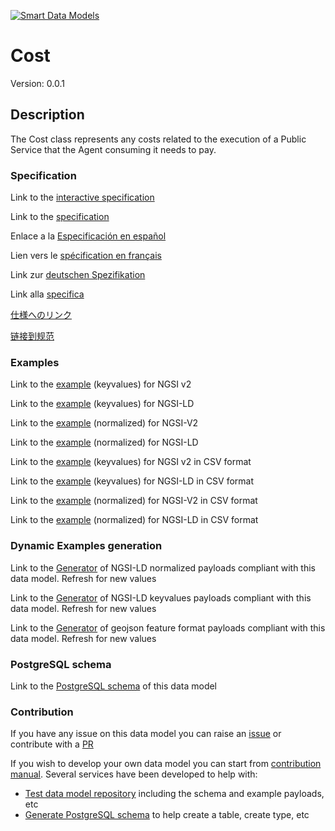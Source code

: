 [![Smart Data Models](https://smartdatamodels.org/wp-content/uploads/2022/01/SmartDataModels_logo.png "Logo")](https://smartdatamodels.org)
# Cost
Version: 0.0.1

## Description 

The Cost class represents any costs related to the execution of a Public Service that the Agent consuming it needs to pay.
### Specification

Link to the [interactive specification](https://swagger.lab.fiware.org/?url=https://smart-data-models.github.io/dataModel.CPSV-AP/Cost/swagger.yaml)

Link to the [specification](https://github.com/smart-data-models/dataModel.CPSV-AP/blob/master/Cost/doc/spec.md)

Enlace a la [Especificación en español](https://github.com/smart-data-models/dataModel.CPSV-AP/blob/master/Cost/doc/spec_ES.md)

Lien vers le [spécification en français](https://github.com/smart-data-models/dataModel.CPSV-AP/blob/master/Cost/doc/spec_FR.md)

Link zur [deutschen Spezifikation](https://github.com/smart-data-models/dataModel.CPSV-AP/blob/master/Cost/doc/spec_DE.md)

Link alla [specifica](https://github.com/smart-data-models/dataModel.CPSV-AP/blob/master/Cost/doc/spec_IT.md)

[仕様へのリンク](https://github.com/smart-data-models/dataModel.CPSV-AP/blob/master/Cost/doc/spec_JA.md)

[链接到规范](https://github.com/smart-data-models/dataModel.CPSV-AP/blob/master/Cost/doc/spec_ZH.md)
### Examples

Link to the [example](https://smart-data-models.github.io/dataModel.CPSV-AP/Cost/examples/example.json) (keyvalues) for NGSI v2

Link to the [example](https://smart-data-models.github.io/dataModel.CPSV-AP/Cost/examples/example.jsonld) (keyvalues) for NGSI-LD

Link to the [example](https://smart-data-models.github.io/dataModel.CPSV-AP/Cost/examples/example-normalized.json) (normalized) for NGSI-V2

Link to the [example](https://smart-data-models.github.io/dataModel.CPSV-AP/Cost/examples/example-normalized.jsonld) (normalized) for NGSI-LD

Link to the [example](https://smart-data-models.github.io/dataModel.CPSV-AP/Cost/examples/example.json.csv) (keyvalues) for NGSI v2 in CSV format

Link to the [example](https://smart-data-models.github.io/dataModel.CPSV-AP/Cost/examples/example.jsonld.csv) (keyvalues) for NGSI-LD in CSV format

Link to the [example](https://smart-data-models.github.io/dataModel.CPSV-AP/Cost/examples/example-normalized.json.csv) (normalized) for NGSI-V2 in CSV format

Link to the [example](https://smart-data-models.github.io/dataModel.CPSV-AP/Cost/examples/example-normalized.jsonld.csv) (normalized) for NGSI-LD in CSV format
### Dynamic Examples generation

Link to the [Generator](https://smartdatamodels.org/extra/ngsi-ld_generator.php?schemaUrl=https://raw.githubusercontent.com/smart-data-models/dataModel.CPSV-AP/master/Cost/schema.json&email=info@smartdatamodels.org) of NGSI-LD normalized payloads compliant with this data model. Refresh for new values

Link to the [Generator](https://smartdatamodels.org/extra/ngsi-ld_generator_keyvalues.php?schemaUrl=https://raw.githubusercontent.com/smart-data-models/dataModel.CPSV-AP/master/Cost/schema.json&email=info@smartdatamodels.org) of NGSI-LD keyvalues payloads compliant with this data model. Refresh for new values

Link to the [Generator](https://smartdatamodels.org/extra/geojson_features_generator.php?schemaUrl=https://raw.githubusercontent.com/smart-data-models/dataModel.CPSV-AP/master/Cost/schema.json&email=info@smartdatamodels.org) of geojson feature format payloads compliant with this data model. Refresh for new values
### PostgreSQL schema

Link to the [PostgreSQL schema](https://smart-data-models.github.io/dataModel.CPSV-AP/Cost/schema.sql) of this data model
### Contribution

 If you have any issue on this data model you can raise an [issue](https://github.com/smart-data-models/dataModel.CPSV-AP/issues)  or contribute with a [PR](https://github.com/smart-data-models/dataModel.CPSV-AP/pulls)

 If you wish to develop your own data model you can start from [contribution manual](https://bit.ly/contribution_manual). Several services have been developed to help with: 
 - [Test data model repository](https://smartdatamodels.org/index.php/data-models-contribution-api/) including the schema and example payloads, etc
 - [Generate PostgreSQL schema](https://smartdatamodels.org/index.php/sql-service/) to help create a table, create type, etc